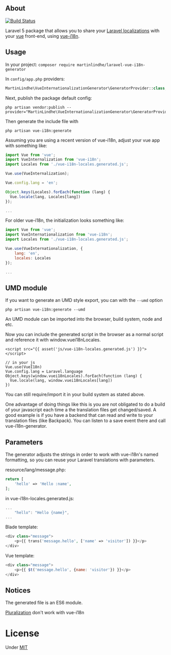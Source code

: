 ## About
[![Build Status](https://travis-ci.org/martinlindhe/laravel-vue-i18n-generator.png?branch=master)](https://travis-ci.org/martinlindhe/laravel-vue-i18n-generator)


Laravel 5 package that allows you to share your [Laravel localizations](http://laravel.com/docs/5.1/localization)
with your [vue](http://vuejs.org/) front-end, using [vue-i18n](https://github.com/kazupon/vue-i18n).


## Usage

In your project:
```composer require martinlindhe/laravel-vue-i18n-generator```

In ```config/app.php``` providers:

```php
MartinLindhe\VueInternationalizationGenerator\GeneratorProvider::class,
```

Next, publish the package default config:

```
php artisan vendor:publish --provider="MartinLindhe\VueInternationalizationGenerator\GeneratorProvider"
```

Then generate the include file with
```
php artisan vue-i18n:generate
```

Assuming you are using a recent version of vue-i18n, adjust your vue app with something like:
```js
import Vue from 'vue';
import VueInternalization from 'vue-i18n';
import Locales from './vue-i18n-locales.generated.js';

Vue.use(VueInternalization);

Vue.config.lang = 'en';

Object.keys(Locales).forEach(function (lang) {
  Vue.locale(lang, Locales[lang])
});

...
```


For older vue-i18n, the initialization looks something like:

```js
import Vue from 'vue';
import VueInternationalization from 'vue-i18n';
import Locales from './vue-i18n-locales.generated.js';

Vue.use(VueInternationalization, {
    lang: 'en',
    locales: Locales
});

...
```

## UMD module

If you want to generate an UMD style export, you can with the `--umd` option
```
php artisan vue-i18n:generate --umd
```
An UMD module can be imported into the browser, build system, node and etc. 

Now you can include the generated script in the browser as a normal script and reference it with window.vuei18nLocales.
```
<script src="{{ asset('js/vue-i18n-locales.generated.js') }}"></script>

// in your js 
Vue.use(VueI18n)
Vue.config.lang = Laravel.language
Object.keys(window.vuei18nLocales).forEach(function (lang) {
  Vue.locale(lang, window.vuei18nLocales[lang])
})
```
You can still require/import it in your build system as stated above.

One advantage of doing things like this is you are not obligated to do a build of your javascript each time a the translation files get changed/saved. A good example is if you have a backend that can read and write to your translation files (like Backpack). You can listen to a save event there and call vue-i18n-generator.


## Parameters

The generator adjusts the strings in order to work with vue-i18n's named formatting,
so you can reuse your Laravel translations with parameters.
 
resource/lang/message.php:
```php
return [
    'hello' => 'Hello :name',
];
```

in vue-i18n-locales.generated.js:
```js
...
    "hello": "Hello {name}",
...
```

Blade template:
```php
<div class="message">
    <p>{{ trans('message.hello', ['name' => 'visitor']) }}</p>
</div>
```

Vue template:
```js
<div class="message">
    <p>{{ $t('message.hello', {name: 'visitor'}) }}</p>
</div>
```


## Notices

The generated file is an ES6 module.

[Pluralization](http://laravel.com/docs/5.1/localization#pluralization) don't work with vue-i18n


# License

Under [MIT](LICENSE)

